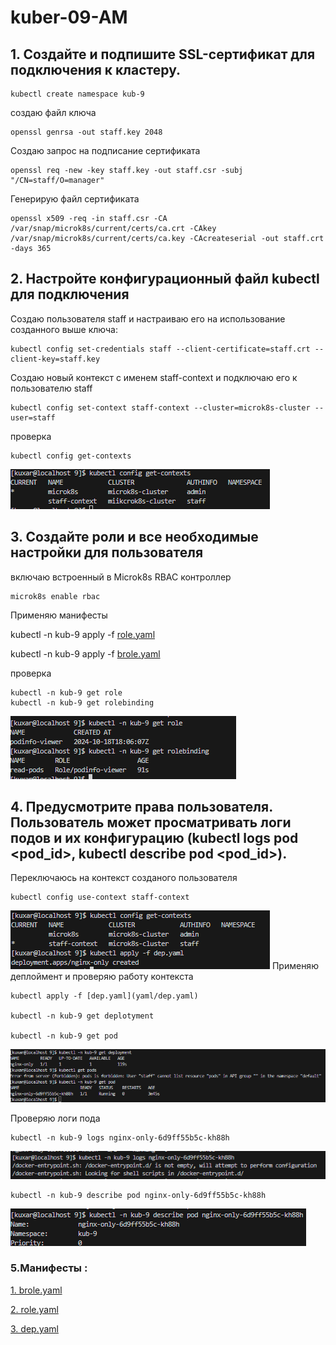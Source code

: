# kuber-09-AM

## 1. Создайте и подпишите SSL-сертификат для подключения к кластеру.
```
kubectl create namespace kub-9
```
создаю файл ключа
```
openssl genrsa -out staff.key 2048
```
Создаю запрос на подписание сертификата
```
openssl req -new -key staff.key -out staff.csr -subj "/CN=staff/O=manager"
```
Генерирую файл сертификата
```
openssl x509 -req -in staff.csr -CA /var/snap/microk8s/current/certs/ca.crt -CAkey /var/snap/microk8s/current/certs/ca.key -CAcreateserial -out staff.crt -days 365
```
## 2. Настройте конфигурационный файл kubectl для подключения
   
Создаю пользователя staff и настраиваю его на использование созданного выше ключа:
```
kubectl config set-credentials staff --client-certificate=staff.crt --client-key=staff.key
```
Создаю новый контекст с именем staff-context и подключаю его к пользователю staff
```
kubectl config set-context staff-context --cluster=microk8s-cluster --user=staff
```
проверка
```
kubectl config get-contexts
```
![alt text](png/1.png)
## 3. Создайте роли и все необходимые настройки для пользователя
 включаю встроенный в Microk8s RBAC контроллер
```
microk8s enable rbac
```
Применяю манифесты

kubectl -n kub-9 apply -f [role.yaml](yaml/role.yaml)

kubectl -n kub-9 apply -f [brole.yaml](yaml/brole.yaml)

проверка
```
kubectl -n kub-9 get role
kubectl -n kub-9 get rolebinding
```
![alt text](png/2.png)

## 4. Предусмотрите права пользователя. Пользователь может просматривать логи подов и их конфигурацию (kubectl logs pod <pod_id>, kubectl describe pod <pod_id>).
Переключаюсь на контекст созданого пользователя
```
kubectl config use-context staff-context
```
![alt text](png/3.png)
Применяю деплоймент и проверяю работу контекста
```
kubectl apply -f [dep.yaml](yaml/dep.yaml)

kubectl -n kub-9 get deplotyment

kubectl -n kub-9 get pod
```
![alt text](png/4.png)

Проверяю логи пода
```
kubectl -n kub-9 logs nginx-only-6d9ff55b5c-kh88h
```
![alt text](png/5.png)
```
kubectl -n kub-9 describe pod nginx-only-6d9ff55b5c-kh88h
```
![alt text](png/6.png)

### 5.Манифесты :
[1. brole.yaml](yaml/brole.yaml)

[2. role.yaml](yaml/role.yaml)

[3. dep.yaml](yaml/dep.yaml)